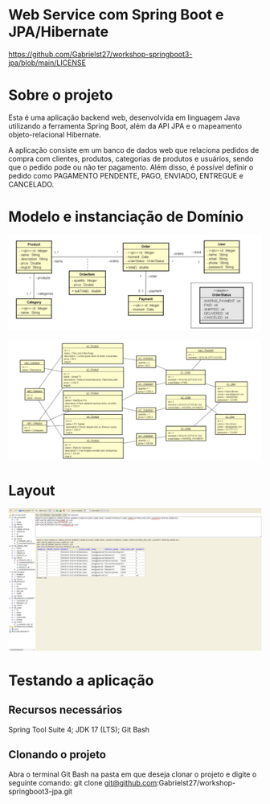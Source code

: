 # Web Service com Spring Boot e JPA/Hibernate
https://github.com/Gabrielst27/workshop-springboot3-jpa/blob/main/LICENSE

# Sobre o projeto
Esta é uma aplicação backend web, desenvolvida em linguagem Java utilizando a ferramenta Spring Boot, além da API JPA e o mapeamento objeto-relacional Hibernate.

A aplicação consiste em um banco de dados web que relaciona pedidos de compra com clientes, produtos, categorias de produtos e usuários, sendo que o pedido pode ou não ter pagamento. Além disso, é possível definir o pedido como PAGAMENTO PENDENTE, PAGO, ENVIADO, ENTREGUE e CANCELADO.

# Modelo e instanciação de Domínio
![Modelo de Domínio](https://github.com/Gabrielst27/workshop-springboot3-jpa/blob/main/Modelo%20de%20Dom%C3%ADnio.png)

![Instanciação de Domínio](https://github.com/Gabrielst27/workshop-springboot3-jpa/blob/main/Instancia%C3%A7%C3%A3o%20de%20dom%C3%ADnio.png)


# Layout
![Layout](https://github.com/Gabrielst27/workshop-springboot3-jpa/blob/main/Layout.png)

# Testando a aplicação
## Recursos necessários
Spring Tool Suite 4; JDK 17 (LTS); Git Bash

## Clonando o projeto
Abra o terminal Git Bash na pasta em que deseja clonar o projeto e digite o seguinte comando: git clone git@github.com:Gabrielst27/workshop-springboot3-jpa.git
